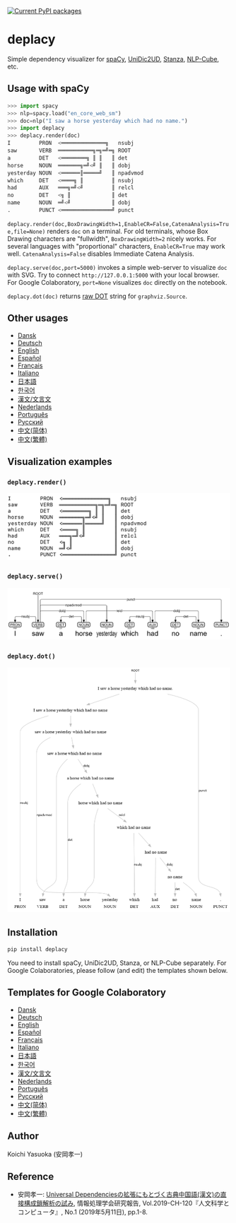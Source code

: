 [![Current PyPI packages](https://badge.fury.io/py/deplacy.svg)](https://pypi.org/project/deplacy/)

# deplacy

Simple dependency visualizer for [spaCy](https://spacy.io/), [UniDic2UD](https://pypi.org/project/unidic2ud), [Stanza](https://stanfordnlp.github.io/stanza), [NLP-Cube](https://github.com/Adobe/NLP-Cube), etc.

## Usage with spaCy

```py
>>> import spacy
>>> nlp=spacy.load("en_core_web_sm")
>>> doc=nlp("I saw a horse yesterday which had no name.")
>>> import deplacy
>>> deplacy.render(doc)
I         PRON  <══════════════╗   nsubj
saw       VERB  ═══════════╗═╗═╝═╗ ROOT
a         DET   <════════╗ ║ ║   ║ det
horse     NOUN  ═══════╗═╝<╝ ║   ║ dobj
yesterday NOUN  <══════║═════╝   ║ npadvmod
which     DET   <════╗ ║         ║ nsubj
had       AUX   ═══╗═╝<╝         ║ relcl
no        DET   <╗ ║             ║ det
name      NOUN  ═╝<╝             ║ dobj
.         PUNCT <════════════════╝ punct
```

`deplacy.render(doc,BoxDrawingWidth=1,EnableCR=False,CatenaAnalysis=True,file=None)` renders `doc` on a terminal. For old terminals, whose Box Drawing characters are "fullwidth", `BoxDrawingWidth=2` nicely works. For several languages with "proportional" characters, `EnableCR=True` may work well. `CatenaAnalysis=False` disables Immediate Catena Analysis.

`deplacy.serve(doc,port=5000)` invokes a simple web-server to visualize `doc` with SVG. Try to connect `http://127.0.0.1:5000` with your local browser. For Google Colaboratory, `port=None` visualizes `doc` directly on the notebook.

`deplacy.dot(doc)` returns [raw DOT](https://graphviz.readthedocs.io/en/stable/manual.html#using-raw-dot) string for `graphviz.Source`.

## Other usages

* [Dansk](https://github.com/KoichiYasuoka/deplacy/blob/master/doc/da.md)
* [Deutsch](https://github.com/KoichiYasuoka/deplacy/blob/master/doc/de.md)
* [English](https://github.com/KoichiYasuoka/deplacy/blob/master/doc/en.md)
* [Español](https://github.com/KoichiYasuoka/deplacy/blob/master/doc/es.md)
* [Français](https://github.com/KoichiYasuoka/deplacy/blob/master/doc/fr.md)
* [Italiano](https://github.com/KoichiYasuoka/deplacy/blob/master/doc/it.md)
* [日本語](https://github.com/KoichiYasuoka/deplacy/blob/master/doc/ja.md)
* [한국어](https://github.com/KoichiYasuoka/deplacy/blob/master/doc/ko.md)
* [漢文/文言文](https://github.com/KoichiYasuoka/deplacy/blob/master/doc/lzh.md)
* [Nederlands](https://github.com/KoichiYasuoka/deplacy/blob/master/doc/nl.md)
* [Português](https://github.com/KoichiYasuoka/deplacy/blob/master/doc/pt.md)
* [Русский](https://github.com/KoichiYasuoka/deplacy/blob/master/doc/ru.md)
* [中文(简体)](https://github.com/KoichiYasuoka/deplacy/blob/master/doc/zh-cn.md)
* [中文(繁體)](https://github.com/KoichiYasuoka/deplacy/blob/master/doc/zh-tw.md)

## Visualization examples

### `deplacy.render()`

![deplacy.render()](https://raw.githubusercontent.com/KoichiYasuoka/deplacy/master/render.png)

### `deplacy.serve()`

![deplacy.serve()](https://raw.githubusercontent.com/KoichiYasuoka/deplacy/master/serve.png)

### `deplacy.dot()`

![deplacy.dot()](https://raw.githubusercontent.com/KoichiYasuoka/deplacy/master/dot.png)

## Installation

```sh
pip install deplacy
```

You need to install spaCy, UniDic2UD, Stanza, or NLP-Cube separately. For Google Colaboratories, please follow (and edit) the templates shown below.

## Templates for Google Colaboratory

* [Dansk](https://colab.research.google.com/github/KoichiYasuoka/deplacy/blob/master/doc/da.ipynb)
* [Deutsch](https://colab.research.google.com/github/KoichiYasuoka/deplacy/blob/master/doc/de.ipynb)
* [English](https://colab.research.google.com/github/KoichiYasuoka/deplacy/blob/master/doc/en.ipynb)
* [Español](https://colab.research.google.com/github/KoichiYasuoka/deplacy/blob/master/doc/es.ipynb)
* [Français](https://colab.research.google.com/github/KoichiYasuoka/deplacy/blob/master/doc/fr.ipynb)
* [Italiano](https://colab.research.google.com/github/KoichiYasuoka/deplacy/blob/master/doc/it.ipynb)
* [日本語](https://colab.research.google.com/github/KoichiYasuoka/deplacy/blob/master/doc/ja.ipynb)
* [한국어](https://colab.research.google.com/github/KoichiYasuoka/deplacy/blob/master/doc/ko.ipynb)
* [漢文/文言文](https://colab.research.google.com/github/KoichiYasuoka/deplacy/blob/master/doc/lzh.ipynb)
* [Nederlands](https://colab.research.google.com/github/KoichiYasuoka/deplacy/blob/master/doc/nl.ipynb)
* [Português](https://colab.research.google.com/github/KoichiYasuoka/deplacy/blob/master/doc/pt.ipynb)
* [Русский](https://colab.research.google.com/github/KoichiYasuoka/deplacy/blob/master/doc/ru.ipynb)
* [中文(简体)](https://colab.research.google.com/github/KoichiYasuoka/deplacy/blob/master/doc/zh-cn.ipynb)
* [中文(繁體)](https://colab.research.google.com/github/KoichiYasuoka/deplacy/blob/master/doc/zh-tw.ipynb)

## Author

Koichi Yasuoka (安岡孝一)

## Reference

* 安岡孝一: [Universal Dependenciesの拡張にもとづく古典中国語(漢文)の直接構成鎖解析の試み](http://hdl.handle.net/2433/241358), 情報処理学会研究報告, Vol.2019-CH-120『人文科学とコンピュータ』, No.1 (2019年5月11日), pp.1-8.

